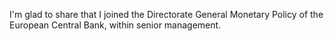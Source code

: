 I'm glad to share that I joined the Directorate General Monetary Policy of the European Central Bank, within senior management.
